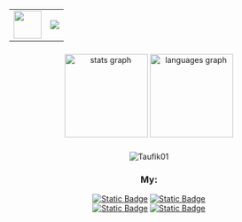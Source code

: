 <table align="center">
  <tr>
    <td><img src="https://media2.giphy.com/media/WIQ0N0OUvei1OW1h9Z/giphy.gif" width="50" /></td>
    <td><img src="https://readme-typing-svg.demolab.com?font=Press+Start+2P&size=16&pause=1000&color=39FF14&center=true&vCenter=true&width=450&lines=%3E_+WELCOME+TO+TAUFIK'S+WORLD;~+OPENWRT+%26+LINUX+OPREKERS+ZONE" /></td>
  </tr>
</table>

###

<div align="center">
  <img src="https://github-readme-stats.vercel.app/api?username=TaufikNRA&hide_title=false&hide_rank=false&show_icons=true&include_all_commits=false&count_private=true&disable_animations=false&theme=radical&locale=en&hide_border=false" height="150" alt="stats graph"  />
  <img src="https://github-readme-stats.vercel.app/api/top-langs?username=TaufikNRA&locale=en&hide_title=false&layout=compact&card_width=320&langs_count=6&theme=radical&hide_border=false" height="150" alt="languages graph"  />

###

<p align='center'><img src="https://komarev.com/ghpvc/?username=TaufikNRA&label=Total%20Profile%20Visitor&color=blue&style=for-the-badge" alt="Taufik01" />

### My:
<p align="center">
<a href="https://wa.me/6288806938573"><img alt="Static Badge" src="https://img.shields.io/badge/WhatsApp-616161?style=for-the-badge&logo=WhatsApp&logoColor=34eb6e"></a>
<a href="https://instagram.com/fycko_5141"><img alt="Static Badge" src="https://img.shields.io/badge/Instagram-616161?style=for-the-badge&logo=Instagram&logoColor=orange"></a>
<br>
<a href="https://facebook.com/taufiknurohman.afiko"><img alt="Static Badge" src="https://img.shields.io/badge/Facebook-616161?style=for-the-badge&logo=Facebook&logoColor=blue"></a>
<a href="https://t.me/Taufik_N_A"><img alt="Static Badge" src="https://img.shields.io/badge/Telegram-616161?style=for-the-badge&logo=Telegram&logoColor=2CA5E0"></a>

</div>
